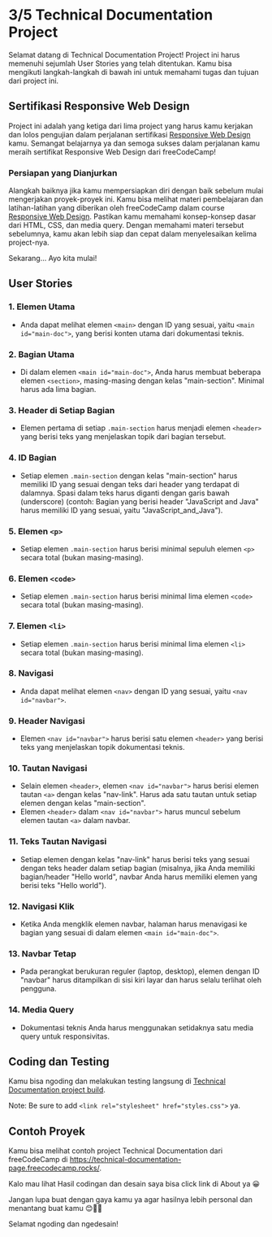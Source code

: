 # 3/5 Technical Documentation Project

Selamat datang di Technical Documentation Project! Project ini harus memenuhi sejumlah User Stories yang telah ditentukan. Kamu bisa mengikuti langkah-langkah di bawah ini untuk memahami tugas dan tujuan dari project ini.

## Sertifikasi Responsive Web Design

Project ini adalah yang ketiga dari lima project yang harus kamu kerjakan dan lolos pengujian dalam perjalanan sertifikasi [Responsive Web Design](https://www.freecodecamp.org/learn/2022/responsive-web-design/) kamu. Semangat belajarnya ya dan semoga sukses dalam perjalanan kamu meraih sertifikat Responsive Web Design dari freeCodeCamp!

### Persiapan yang Dianjurkan

Alangkah baiknya jika kamu mempersiapkan diri dengan baik sebelum mulai mengerjakan proyek-proyek ini. Kamu bisa melihat materi pembelajaran dan latihan-latihan yang diberikan oleh freeCodeCamp dalam course [Responsive Web Design](https://www.freecodecamp.org/learn/2022/responsive-web-design/). Pastikan kamu memahami konsep-konsep dasar dari HTML, CSS, dan media query. Dengan memahami materi tersebut sebelumnya, kamu akan lebih siap dan cepat dalam menyelesaikan kelima project-nya.  

Sekarang... Ayo kita mulai!

## User Stories

### 1. Elemen Utama

- Anda dapat melihat elemen `<main>` dengan ID yang sesuai, yaitu `<main id="main-doc">`, yang berisi konten utama dari dokumentasi teknis.

### 2. Bagian Utama

- Di dalam elemen `<main id="main-doc">`, Anda harus membuat beberapa elemen `<section>`, masing-masing dengan kelas "main-section". Minimal harus ada lima bagian.

### 3. Header di Setiap Bagian

- Elemen pertama di setiap `.main-section` harus menjadi elemen `<header>` yang berisi teks yang menjelaskan topik dari bagian tersebut.

### 4. ID Bagian

- Setiap elemen `.main-section` dengan kelas "main-section" harus memiliki ID yang sesuai dengan teks dari header yang terdapat di dalamnya. Spasi dalam teks harus diganti dengan garis bawah (underscore) (contoh: Bagian yang berisi header "JavaScript and Java" harus memiliki ID yang sesuai, yaitu "JavaScript_and_Java").

### 5. Elemen `<p>`

- Setiap elemen `.main-section` harus berisi minimal sepuluh elemen `<p>` secara total (bukan masing-masing).

### 6. Elemen `<code>`

- Setiap elemen `.main-section` harus berisi minimal lima elemen `<code>` secara total (bukan masing-masing).

### 7. Elemen `<li>`

- Setiap elemen `.main-section` harus berisi minimal lima elemen `<li>` secara total (bukan masing-masing).

### 8. Navigasi

- Anda dapat melihat elemen `<nav>` dengan ID yang sesuai, yaitu `<nav id="navbar">`.

### 9. Header Navigasi

- Elemen `<nav id="navbar">` harus berisi satu elemen `<header>` yang berisi teks yang menjelaskan topik dokumentasi teknis.

### 10. Tautan Navigasi

- Selain elemen `<header>`, elemen `<nav id="navbar">` harus berisi elemen tautan `<a>` dengan kelas "nav-link". Harus ada satu tautan untuk setiap elemen dengan kelas "main-section".
- Elemen `<header>` dalam `<nav id="navbar">` harus muncul sebelum elemen tautan `<a>` dalam navbar.

### 11. Teks Tautan Navigasi

- Setiap elemen dengan kelas "nav-link" harus berisi teks yang sesuai dengan teks header dalam setiap bagian (misalnya, jika Anda memiliki bagian/header "Hello world", navbar Anda harus memiliki elemen yang berisi teks "Hello world").

### 12. Navigasi Klik

- Ketika Anda mengklik elemen navbar, halaman harus menavigasi ke bagian yang sesuai di dalam elemen `<main id="main-doc">`.

### 13. Navbar Tetap

- Pada perangkat berukuran reguler (laptop, desktop), elemen dengan ID "navbar" harus ditampilkan di sisi kiri layar dan harus selalu terlihat oleh pengguna.

### 14. Media Query

- Dokumentasi teknis Anda harus menggunakan setidaknya satu media query untuk responsivitas.

## Coding dan Testing

Kamu bisa ngoding dan melakukan testing langsung di [Technical Documentation project build](https://www.freecodecamp.org/learn/2022/responsive-web-design/build-a-technical-documentation-page-project/build-a-technical-documentation-page).  

Note: Be sure to add `<link rel="stylesheet" href="styles.css">` ya.

## Contoh Proyek

Kamu bisa melihat contoh project Technical Documentation dari freeCodeCamp di https://technical-documentation-page.freecodecamp.rocks/.  

Kalo mau lihat Hasil codingan dan desain saya bisa click link di About ya 😀

Jangan lupa buat dengan gaya kamu ya agar hasilnya lebih personal dan menantang buat kamu 😊👍🏻

Selamat ngoding dan ngedesain!

